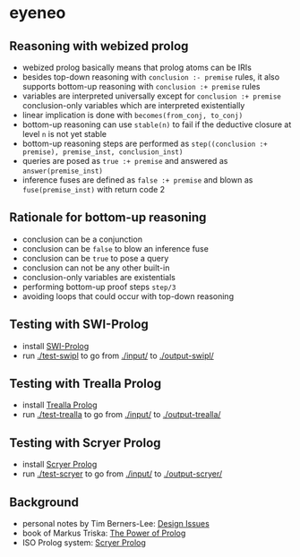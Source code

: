 # eyeneo

## Reasoning with webized prolog

- webized prolog basically means that prolog atoms can be IRIs
- besides top-down reasoning with `conclusion :- premise` rules, it also supports bottom-up reasoning with `conclusion :+ premise` rules
- variables are interpreted universally except for `conclusion :+ premise` conclusion-only variables which are interpreted existentially
- linear implication is done with `becomes(from_conj, to_conj)`
- bottom-up reasoning can use `stable(n)` to fail if the deductive closure at level `n` is not yet stable
- bottom-up reasoning steps are performed as `step((conclusion :+ premise), premise_inst, conclusion_inst)`
- queries are posed as `true :+ premise` and answered as `answer(premise_inst)`
- inference fuses are defined as `false :+ premise` and blown as `fuse(premise_inst)` with return code 2

## Rationale for bottom-up reasoning

- conclusion can be a conjunction
- conclusion can be `false` to blow an inference fuse
- conclusion can be `true` to pose a query
- conclusion can not be any other built-in
- conclusion-only variables are existentials
- performing bottom-up proof steps `step/3`
- avoiding loops that could occur with top-down reasoning

## Testing with SWI-Prolog

- install [SWI-Prolog](https://www.swi-prolog.org/download/stable)
- run [./test-swipl](./test-swipl) to go from [./input/](./input/) to [./output-swipl/](./output-swipl/)

## Testing with Trealla Prolog

- install [Trealla Prolog](https://github.com/trealla-prolog/trealla?tab=readme-ov-file#building)
- run [./test-trealla](./test-trealla) to go from [./input/](./input/) to [./output-trealla/](./output-trealla/)

## Testing with Scryer Prolog

- install [Scryer Prolog](https://github.com/mthom/scryer-prolog?tab=readme-ov-file#installing-scryer-prolog)
- run [./test-scryer](./test-scryer) to go from [./input/](./input/) to [./output-scryer/](./output-scryer/)

## Background

- personal notes by Tim Berners-Lee: [Design Issues](https://www.w3.org/DesignIssues/)
- book of Markus Triska: [The Power of Prolog](https://www.metalevel.at/prolog)
- ISO Prolog system: [Scryer Prolog](https://www.scryer.pl/)
